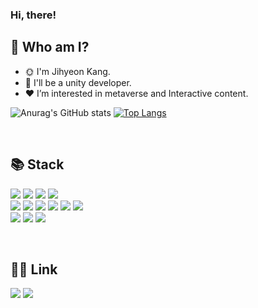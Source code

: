 ### Hi, there!


## 👀 Who am I?

- 🌞 I'm Jihyeon Kang.
- 🌱 I'll be a unity developer.
- ❤ I’m interested in metaverse and Interactive content.

![Anurag's GitHub stats](https://github-readme-stats.vercel.app/api?username=Kang-JiHyeon&theme=swift&show_icons=true)
[![Top Langs](https://github-readme-stats.vercel.app/api/top-langs/?username=Kang-JiHyeon&layout=compact)](https://github.com/Kang-JiHyeon/github-readme-stats)</td>
  
<br>

## 📚 Stack
<img src="https://img.shields.io/badge/C Sharp-239120?style=for-the-badge&logo=C Sharp&logoColor=white"/> <img src="https://img.shields.io/badge/C-A8B9CC?style=for-the-badge&logo=C&logoColor=white"/> <img src="https://img.shields.io/badge/C++-00599C?style=for-the-badge&logo=C%2B%2B&logoColor=white"/> <img src="https://img.shields.io/badge/python-3776AB?style=for-the-badge&logo=python&logoColor=white"/>
<br>
<img src="https://img.shields.io/badge/html5-E34F26?style=for-the-badge&logo=html5&logoColor=white"/> <img src="https://img.shields.io/badge/css3-1572B6?style=for-the-badge&logo=css3&logoColor=white"/> <img src="https://img.shields.io/badge/javascript-F7DF1E?style=for-the-badge&logo=javascript&logoColor=white"/> <img src="https://img.shields.io/badge/oracle-F80000?style=for-the-badge&logo=oracle&logoColor=white"/> <img src="https://img.shields.io/badge/opengl-5586A4?style=for-the-badge&logo=opengl&logoColor=white"/> <img src="https://img.shields.io/badge/linux-FCC624?style=for-the-badge&logo=linux&logoColor=white"/>
<br>
<img src="https://img.shields.io/badge/Unity-FFFFFF?style=for-the-badge&logo=Unity&logoColor=black"/> <img src="https://img.shields.io/badge/github-181717?style=for-the-badge&logo=github&logoColor=white"/> <img src="https://img.shields.io/badge/git-F05032?style=for-the-badge&logo=git&logoColor=white"/>

<br>

## 👩‍💻 Link
<a href="https://glory-order-c53.notion.site/Unity-Developer-d0dcbf1de21c4fd2b1be57dc6dc271e4" target="_blank"><img src="https://img.shields.io/badge/Profile-000000?style=for-the-badge&logo=Notion&logoColor=white"/></a>
<a href="https://velog.io/@jh991012" target="_blank"><img src="https://img.shields.io/badge/Velog-20C997?style=for-the-badge&logo=Velog&logoColor=white"/></a>

<br>


